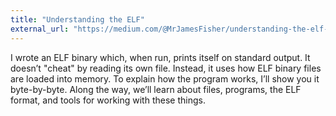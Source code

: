```yaml
---
title: "Understanding the ELF"
external_url: "https://medium.com/@MrJamesFisher/understanding-the-elf-4bd60daac571"
---
```


I wrote an ELF binary which, when run, prints itself on standard output.
It doesn’t "cheat" by reading its own file.
Instead, it uses how ELF binary files are loaded into memory.
To explain how the program works, I’ll show you it byte-by-byte.
Along the way, we’ll learn about files, programs, the ELF format, and tools for working with these things.
